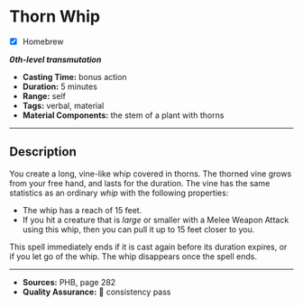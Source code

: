# Thorn Whip
- [x] Homebrew

***0th-level transmutation***
- **Casting Time:** bonus action
- **Duration:** 5 minutes
- **Range:** self
- **Tags:** verbal, material
- **Material Components:** the stem of a plant with thorns

---

## Description
You create a long, vine-like whip covered in thorns.
The thorned vine grows from your free hand, and lasts for the duration.
The vine has the same statistics as an ordinary *whip* with the following properties:
- The whip has a reach of 15 feet.
- If you hit a creature that is *large* or smaller with a Melee Weapon Attack using this whip, then you can pull it up to 15 feet closer to you.

This spell immediately ends if it is cast again before its duration expires, or if you let go of the whip.
The whip disappears once the spell ends.

---

- **Sources:** PHB, page 282
- **Quality Assurance:** :star2: consistency pass
